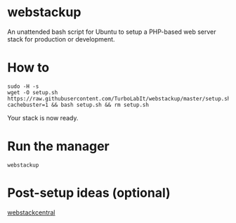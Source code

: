 # webstackup
An unattended bash script for Ubuntu to setup a  PHP-based web server stack for production or development.

# How to

````
sudo -H -s
wget -O setup.sh https://raw.githubusercontent.com/TurboLabIt/webstackup/master/setup.sh?cachebuster=1 && bash setup.sh && rm setup.sh
````

Your stack is now ready.

# Run the manager

`webstackup`

# Post-setup ideas (optional)

[webstackcentral](https://github.com/TurboLabIt/webstackcentral)
